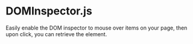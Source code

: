 DOMInspector.js
===============

Easily enable the DOM inspector to mouse over items on your page, then upon click, you can retrieve the element.